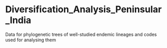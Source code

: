 # Diversification_Analysis_Peninsular_India
Data for phylogenetic trees of well-studied endemic lineages and codes used for analysing them
